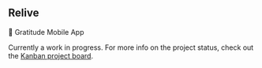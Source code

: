 ## Relive

📔 Gratitude Mobile App

Currently a work in progress. For more info on the project status, check out the [Kanban project board](https://github.com/users/chislainecruz/projects/1/views/1).
